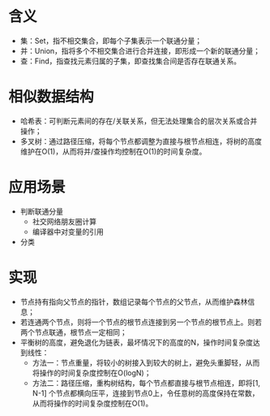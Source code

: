 # 含义

- 集：Set，指不相交集合，即每个子集表示一个联通分量；
- 并：Union，指将多个不相交集合进行合并连接，即形成一个新的联通分量；
- 查：Find，指查找元素归属的子集，即查找集合间是否存在联通关系。

# 相似数据结构

- 哈希表：可判断元素间的存在/关联关系，但无法处理集合的层次关系或合并操作；
- 多叉树：通过路径压缩，将每个节点都调整为直接与根节点相连，将树的高度维护在O(1)，从而将并/查操作均控制在O(1)的时间复杂度。

# 应用场景

- 判断联通分量
    - 社交网络朋友圈计算
    - 编译器中对变量的引用
- 分类

# 实现

- 节点持有指向父节点的指针，数组记录每个节点的父节点，从而维护森林信息；
- 若连通两个节点，则将一个节点的根节点连接到另一个节点的根节点上。则若两个节点联通，根节点一定相同；
- 平衡树的高度，避免退化为链表，最坏情况下的高度的N，操作时间复杂度达到线性：
    - 方法一：节点重量，将较小的树接入到较大的树上，避免头重脚轻，从而将操作的时间复杂度控制在O(logN)；
    - 方法二：路径压缩，重构树结构，每个节点都直接与根节点相连，即将[1, N-1]
      个节点都横向压平，连接到节点0上，令任意树的高度保持在常数，从而将操作的时间复杂度控制在O(1)。